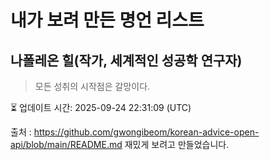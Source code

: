 # 내가 보려 만든 명언 리스트

##  나폴레온 힐(작가, 세계적인 성공학 연구자)
> 모든 성취의 시작점은 갈망이다.


⏳ 업데이트 시간: 2025-09-24 22:31:09 (UTC)

출처 : https://github.com/gwongibeom/korean-advice-open-api/blob/main/README.md
재밌게 보려고 만들었습니다.
